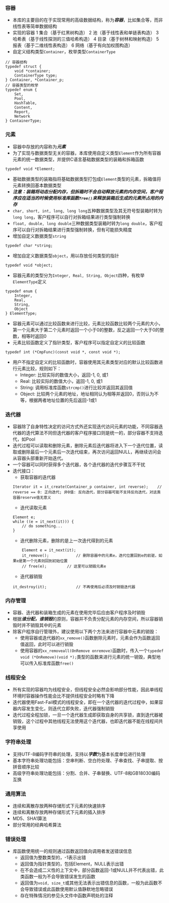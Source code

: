 ### 容器
- 本库的主要目的在于实现常用的高级数据结构，称为***容器***，比如集合等，而非线性表等简单数据结构
- 实现的容器
	1 集合（基于红黑树构造）
	2 池（基于线性表和单链表构造）
	3 哈希表（基于线性探测的三值哈希构造）
	4 目录（基于树林和映射构造）
	5 报表（基于二维线性表构造）
	6 网络（基于有向加权图构造）
- 自定义结构类型`Container`，枚举类型`ContainerType`
```
// 容器结构
typedef struct {
	void *container;
	ContainerType type;
} Container, *Container_p;
// 容器类型的枚举
typedef enum {
	Set,
	Pool,
	HashTable,
	Content,
	Report,
	Network
} ContainerType;
```

### 元素
- 容器中存放的内容称为***元素***
- 为了实现与数据类型无关的容器，本库使用自定义类型`Element`作为所有容器元素的统一数据类型，并提供C语言基础数据类型的装箱和拆箱函数
```
typedef void *Element;
```
- 基础数据类型的装箱指将基础数据类型打包成`Element`类型的元素，拆箱值将元素转换回基本数据类型
- ***注意：装箱将动态分配内存，但拆箱时不会自动释放元素的内存空间，客户程序应在适当的时候使用标准库函数`free()`来释放装箱后生成的元素所占用的内存***
- `char, short, int, long, long long`五种数据类型及其无符号型装箱时转为`long long`，客户程序可以自行对拆箱结果进行类型强制转换
- `float, double, long double`三种数据类型装箱时转为`long double`，客户程序可以自行对拆箱结果进行类型强制转换，但有可能损失精度
- 增加自定义数据类型`string`
```
typedef char *string;
```
- 增加自定义数据类型`object`，用以存放任何类型的指针
```
typedef void *object;
```
- 容器元素的类型分为`Integer, Real, String, Object`四种，有枚举`ElementType`定义
```
typedef enum {
	Integer,
	Real,
	String,
	Object
} ElementType;
```
- 容器元素可以通过比较函数来进行比较，元素比较函数比较两个元素的大小，第一个元素大于第二个元素时返回一个小于0的整数，反之返回一个大于0的整数，相等时返回0
- 元素比较函数定义了指针类型，客户程序可以指定自定义的比较函数
```
typedef int (*CmpFunc)(const void *, const void *);
```
- 用户不指定自定义的比较函数时，容器使用其元素类型对应的默认比较函数进行元素比较，规则如下：
	- Integer: 比较实际的数值大小，返回-1, 0, 或1
	- Real: 比较实际的数值大小，返回-1, 0, 或1
	- String: 调用标准库函数`strcmp()`进行比较并返回其返回值
	- Object: 比较两个元素的地址，地址相同认为相等并返回0，否则认为不等，根据两者地址位置的先后返回-1或1

### 迭代器
- 容器除了自身特性决定的访问方式外还实现迭代访问元素的功能，不同容器迭代器的迭代算法不同但迭代器的客户程序接口则是统一的，部分容器不支持迭代，如Pool
- 迭代过程可以读取和删除元素，删除元素后迭代器将进入下一个迭代位置，读取或删除最后一个元素后一次迭代结束，再次访问返回NULL，再继续访问会从容器头部重新开始迭代。
- 一个容器可以同时获得多个迭代器，各个迭代器的迭代步骤互不干扰
- 迭代接口：
	- 获取容器的迭代器
	```
	Iterator it = it_create(Container_p container, int reverse);	// reverse == 0: 正向迭代; 非0值: 反向迭代，部分容器可能不支持反向迭代，对这类容器reserve值无意义
	```
	- 迭代读取元素
	```
	Element e;
	while ((e = it_next(it))) {
		// do something...
	}
	```
	- 迭代删除元素，删除的是上一次迭代得到的元素
	```
		Element e = it_next(it);
		it_remove();			// 删除容器中的元素e，迭代位置回到e的前驱，如果e是第一个元素则回到初始位置
		// free(e);			// 这里可以销毁元素e
	```
	- 迭代器销毁
	```
	it_destroy(it);				// 不再使用后必须及时销毁迭代器
	```

### 内存管理
- 容器、迭代器和装箱生成的元素在使用完毕后应由客户程序及时销毁
- 根据***谁分配，谁销毁***的原则，容器并不负责分配元素的内存空间，所以容器销毁时并不销毁其中的元素
- 除客户程序自行管理外，建议使用以下两个方法来进行容器中元素的销毁：
	- 使用容器或迭代器的`xx_remove()`函数删除元素时，元素会作为函数返回值返回，此时可以进行销毁
	- 使用容器的`xx_removeall(OnRemove onremove)`函数时，传入一个`typedef void (*OnRemove)(void *);`类型的函数来进行元素的统一销毁，典型地可以传入标准库函数`free()`

### 线程安全
- 所有实现的容器均为线程安全，但线程安全必然会影响部分性能，因此单线程环境时容器操作性能会比不提供线程安全时略有下降
- 迭代器使用Fast-Fail模式的线程安全，即在一个迭代器的迭代过程中，如果容器内容发生变化，则迭代立即失败，迭代器强制销毁
- 迭代过程全程加锁，一旦一个迭代器生成即获取自身的共享锁，直到迭代器被销毁，这个过程中其他线程无法使用这个迭代器，也即迭代器不能在线程间共享使用

### 字符串处理
- 支持UTF-8编码字符串的处理，支持以***字数***为基本长度单位进行处理
- 基本字符串处理功能包括：空串判断、空白符处理、子串查找、子串提取、按拼音顺序比较
- 高级字符串处理功能包括：分割、合并、子串替换、UTF-8和GB18030编码互换

### 通用算法
- 连续和离散存放两种存储形式下元素的快速排序
- 连续和离散存放两种存储形式下元素的插入排序
- MD5、SHA1算法
- 部分常用的经典哈希算法

### 错误处理
- 库函数使用统一的规则通过函数返回值向调用者发送错误信息
	- 返回值为整数类型的，-1表示出错
	- 返回值为指针类型的，包括Element，NULL表示出错
	- 在不会造成二义性的上下文中，部分函数返回-1或NULL并不代表出错，此类函数一般为不会导致错误发生的函数
	- 返回值为`void, size_t`或其他无法表示出错信息的函数，一般为此函数不会导致错误或此函数使用默认值静默地忽略错误
	- 存在特殊情况的参见头文件中函数声明处的注释

